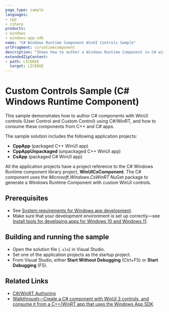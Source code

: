 ```yaml
---
page_type: sample
languages:
- cpp
- csharp
products:
- windows
- windows-app-sdk
name: "C# Windows Runtime Component WinUI Controls Sample"
urlFragment: csruntimecomponent
description: "Shows how to author a Windows Runtime Component in C# with WinUI controls and how to consume it from C++ and C#."
extendedZipContent:
- path: LICENSE
  target: LICENSE
---
```

# Custom Controls Sample (C# Windows Runtime Component)

This sample demonstrates how to author C# components with WinUI controls (User Control and Custom Control) using C#/WinRT, and how to consume these components from C++ and C# apps.

The sample solution includes the following application projects: 

- **CppApp** (packaged C++ WinUI app)
- **CppAppUnpackaged** (unpackaged C++ WinUI app)
- **CsApp** (packaged C# WinUI app)

All the application projects have a project reference to the C# Windows Runtime component library project, **WinUICsComponent**. The C# component uses the *Microsoft.Windows.CsWinRT* NuGet package to generate a Windows Runtime Component with custom WinUI controls.

## Prerequisites

* See [System requirements for Windows app development](https://docs.microsoft.com/windows/apps/windows-app-sdk/system-requirements).
* Make sure that your development environment is set up correctly&mdash;see [Install tools for developing apps for Windows 10 and Windows 11](https://docs.microsoft.com/windows/apps/windows-app-sdk/set-up-your-development-environment).

## Building and running the sample

* Open the solution file (`.sln`) in Visual Studio.
* Set one of the application projects as the startup project.
* From Visual Studio, either **Start Without Debugging** (Ctrl+F5) or **Start Debugging** (F5).

## Related Links

- [C#/WinRT Authoring](https://github.com/microsoft/CsWinRT/blob/master/docs/authoring.md)
- [Walkthrough—Create a C# component with WinUI 3 controls, and consume it from a C++/WinRT app that uses the Windows App SDK](https://docs.microsoft.com/windows/apps/develop/platform/csharp-winrt/create-winrt-component-winui-cswinrt)
